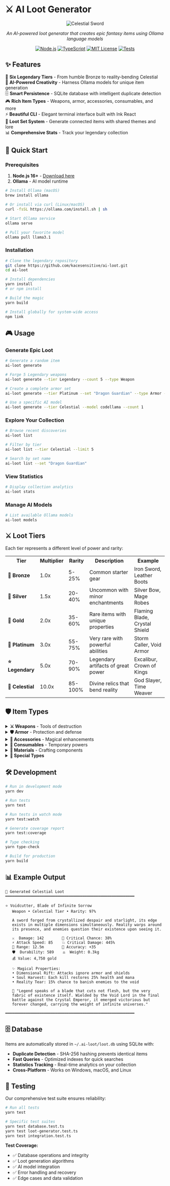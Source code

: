 # ⚔️ AI Loot Generator

<div align="center">

![Celestial Sword](./celestial.png)

_An AI-powered loot generator that creates epic fantasy items using Ollama language models_

[![Node.js](https://img.shields.io/badge/Node.js-16%2B-green.svg)](https://nodejs.org/)
[![TypeScript](https://img.shields.io/badge/TypeScript-5.3-blue.svg)](https://www.typescriptlang.org/)
[![MIT License](https://img.shields.io/badge/License-MIT-yellow.svg)](https://opensource.org/licenses/MIT)
[![Tests](https://img.shields.io/badge/Tests-42%20Passing-brightgreen.svg)](./tests)

</div>

## ✨ Features

🎲 **Six Legendary Tiers** - From humble Bronze to reality-bending Celestial  
🤖 **AI-Powered Creativity** - Harness Ollama models for unique item generation  
🗄️ **Smart Persistence** - SQLite database with intelligent duplicate detection  
🎮 **Rich Item Types** - Weapons, armor, accessories, consumables, and more  
⚡ **Beautiful CLI** - Elegant terminal interface built with Ink React  
🔗 **Loot Set System** - Generate connected items with shared themes and lore  
📊 **Comprehensive Stats** - Track your legendary collection

## 🚀 Quick Start

### Prerequisites

1. **Node.js 16+** - [Download here](https://nodejs.org/)
2. **Ollama** - AI model runtime

```bash
# Install Ollama (macOS)
brew install ollama

# Or install via curl (Linux/macOS)
curl -fsSL https://ollama.com/install.sh | sh

# Start Ollama service
ollama serve

# Pull your favorite model
ollama pull llama3.1
```

### Installation

```bash
# Clone the legendary repository
git clone https://github.com/kacesensitive/ai-loot.git
cd ai-loot

# Install dependencies
yarn install
# or npm install

# Build the magic
yarn build

# Install globally for system-wide access
npm link
```

## 🎮 Usage

### Generate Epic Loot

```bash
# Generate a random item
ai-loot generate

# Forge 5 Legendary weapons
ai-loot generate --tier Legendary --count 5 --type Weapon

# Create a complete armor set
ai-loot generate --tier Platinum --set "Dragon Guardian" --type Armor --count 4

# Use a specific AI model
ai-loot generate --tier Celestial --model codellama --count 1
```

### Explore Your Collection

```bash
# Browse recent discoveries
ai-loot list

# Filter by tier
ai-loot list --tier Celestial --limit 5

# Search by set name
ai-loot list --set "Dragon Guardian"
```

### View Statistics

```bash
# Display collection analytics
ai-loot stats
```

### Manage AI Models

```bash
# List available Ollama models
ai-loot models
```

## ⚔️ Loot Tiers

Each tier represents a different level of power and rarity:

<table>
<tr>
<th>Tier</th>
<th>Multiplier</th>
<th>Rarity</th>
<th>Description</th>
<th>Example</th>
</tr>
<tr>
<td><strong>🥉 Bronze</strong></td>
<td>1.0x</td>
<td>5-25%</td>
<td>Common starter gear</td>
<td>Iron Sword, Leather Boots</td>
</tr>
<tr>
<td><strong>🥈 Silver</strong></td>
<td>1.5x</td>
<td>20-40%</td>
<td>Uncommon with minor enchantments</td>
<td>Silver Bow, Mage Robes</td>
</tr>
<tr>
<td><strong>🥇 Gold</strong></td>
<td>2.0x</td>
<td>35-60%</td>
<td>Rare items with unique properties</td>
<td>Flaming Blade, Crystal Shield</td>
</tr>
<tr>
<td><strong>💎 Platinum</strong></td>
<td>3.0x</td>
<td>55-75%</td>
<td>Very rare with powerful abilities</td>
<td>Storm Caller, Void Armor</td>
</tr>
<tr>
<td><strong>⭐ Legendary</strong></td>
<td>5.0x</td>
<td>70-90%</td>
<td>Legendary artifacts of great power</td>
<td>Excalibur, Crown of Kings</td>
</tr>
<tr>
<td><strong>🌟 Celestial</strong></td>
<td>10.0x</td>
<td>85-100%</td>
<td>Divine relics that bend reality</td>
<td>God Slayer, Time Weaver</td>
</tr>
</table>

## 🛡️ Item Types

<details>
<summary><strong>⚔️ Weapons</strong> - Tools of destruction</summary>

- **Swords** - From daggers to greatswords
- **Bows** - Ranged precision weapons
- **Staves** - Magical implements
- **Axes** - Brutal cleaving weapons
- **Spears** - Piercing polearms
- **Maces** - Crushing implements

</details>

<details>
<summary><strong>🛡️ Armor</strong> - Protection and defense</summary>

- **Helmets** - Head protection
- **Chestplates** - Torso armor
- **Leggings** - Leg protection
- **Boots** - Foot protection
- **Gauntlets** - Hand armor
- **Shields** - Defensive implements

</details>

<details>
<summary><strong>💍 Accessories</strong> - Magical enhancements</summary>

- **Rings** - Finger-worn enchantments
- **Amulets** - Neck-worn talismans
- **Cloaks** - Protective garments
- **Belts** - Utility accessories

</details>

<details>
<summary><strong>🧪 Consumables</strong> - Temporary powers</summary>

- **Potions** - Magical elixirs
- **Scrolls** - Spell containers
- **Food** - Sustenance items
- **Bombs** - Explosive devices

</details>

<details>
<summary><strong>💎 Materials</strong> - Crafting components</summary>

- **Metals** - Raw materials
- **Gems** - Precious stones
- **Fabrics** - Cloth materials
- **Wood** - Natural materials

</details>

<details>
<summary><strong>🔮 Special Types</strong></summary>

- **Runes** - Enchantment stones
- **Artifacts** - Unique legendary items

</details>

## 🛠️ Development

```bash
# Run in development mode
yarn dev

# Run tests
yarn test

# Run tests in watch mode
yarn test:watch

# Generate coverage report
yarn test:coverage

# Type checking
yarn type-check

# Build for production
yarn build
```

## 📊 Example Output

```
🌟 Generated Celestial Loot
━━━━━━━━━━━━━━━━━━━━━━━━━━━━━━━━━━━━━━━━━━━━━━━━━━━━━━━━━

⭐ Voidcutter, Blade of Infinite Sorrow
   Weapon • Celestial Tier • Rarity: 97%

   A sword forged from crystallized despair and starlight, its edge
   exists in multiple dimensions simultaneously. Reality warps around
   its presence, and enemies question their existence upon seeing it.

   ⚔️  Damage: 142        🎯 Critical Chance: 38%
   ⚡ Attack Speed: 85    💥 Critical Damage: 445%
   📏 Range: 12.5m        🎲 Accuracy: +35
   🛡️  Durability: 589    ⚖️  Weight: 0.3kg
   💰 Value: 4,750 gold

   ✨ Magical Properties:
   • Dimensional Rift: Attacks ignore armor and shields
   • Soul Harvest: Each kill restores 25% health and mana
   • Reality Tear: 15% chance to banish enemies to the void

   📖 "Legend speaks of a blade that cuts not flesh, but the very
   fabric of existence itself. Wielded by the Void Lord in the final
   battle against the Crystal Emperor, it emerged victorious but
   forever changed, carrying the weight of infinite universes."

━━━━━━━━━━━━━━━━━━━━━━━━━━━━━━━━━━━━━━━━━━━━━━━━━━━━━━━━━
```

## 🗄️ Database

Items are automatically stored in `~/.ai-loot/loot.db` using SQLite with:

- **Duplicate Detection** - SHA-256 hashing prevents identical items
- **Fast Queries** - Optimized indexes for quick searches
- **Statistics Tracking** - Real-time analytics on your collection
- **Cross-Platform** - Works on Windows, macOS, and Linux

## 🧪 Testing

Our comprehensive test suite ensures reliability:

```bash
# Run all tests
yarn test

# Specific test suites
yarn test database.test.ts
yarn test loot-generator.test.ts
yarn test integration.test.ts
```

**Test Coverage:**

- ✅ Database operations and integrity
- ✅ Loot generation algorithms
- ✅ AI model integration
- ✅ Error handling and recovery
- ✅ Edge cases and data validation
